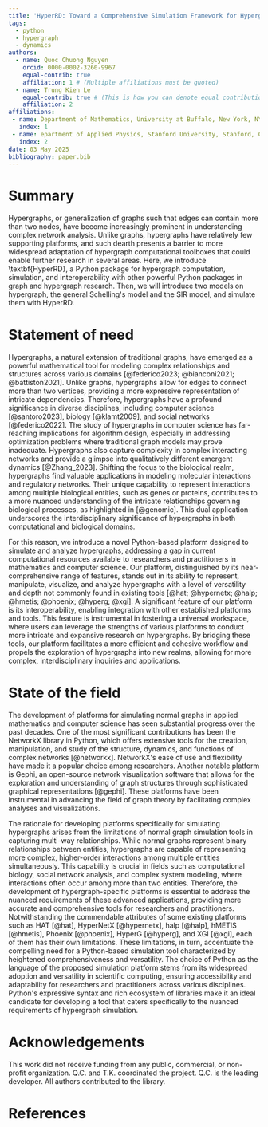 ```yaml
---
title: 'HyperRD: Toward a Comprehensive Simulation Framework for Hypergraphs'
tags:
  - python
  - hypergraph
  - dynamics
authors:
  - name: Quoc Chuong Nguyen
    orcid: 0000-0002-3260-9967
    equal-contrib: true
    affiliation: 1 # (Multiple affiliations must be quoted)
  - name: Trung Kien Le
    equal-contrib: true # (This is how you can denote equal contributions between multiple authors)
    affiliation: 2
affiliations:
 - name: Department of Mathematics, University at Buffalo, New York, NY 14260, United States
   index: 1
 - name: epartment of Applied Physics, Stanford University, Stanford, CA 94305, United States
   index: 2
date: 03 May 2025
bibliography: paper.bib
---
```


# Summary

Hypergraphs, or generalization of graphs such that edges can contain more than two nodes, have become increasingly prominent in understanding complex network analysis. Unlike graphs, hypergraphs have relatively few supporting platforms, and such dearth presents a barrier to more widespread adaptation of hypergraph computational toolboxes that could enable further research in several areas. Here, we introduce \textbf{HyperRD}, a Python package for hypergraph computation, simulation, and interoperability with other powerful Python packages in graph and hypergraph research. Then, we will introduce two models on hypergraph, the general Schelling's model and the SIR model, and simulate them with HyperRD.

# Statement of need

Hypergraphs, a natural extension of traditional graphs, have emerged as a powerful mathematical tool for modeling complex relationships and structures across various domains [@federico2023; @bianconi2021; @battiston2021]. Unlike graphs, hypergraphs allow for edges to connect more than two vertices, providing a more expressive representation of intricate dependencies. Therefore, hypergraphs have a profound significance in diverse disciplines, including computer science [@santoro2023], biology [@klamt2009], and social networks [@federico2022]. The study of hypergraphs in computer science has far-reaching implications for algorithm design, especially in addressing optimization problems where traditional graph models may prove inadequate. Hypergraphs also capture complexity in complex interacting networks and provide a glimpse into qualitatively different emergent dynamics [@Zhang_2023]. Shifting the focus to the biological realm, hypergraphs find valuable applications in modeling molecular interactions and regulatory networks. Their unique capability to represent interactions among multiple biological entities, such as genes or proteins, contributes to a more nuanced understanding of the intricate relationships governing biological processes, as highlighted in [@genomic]. This dual application underscores the interdisciplinary significance of hypergraphs in both computational and biological domains.

For this reason, we introduce a novel Python-based platform designed to simulate and analyze hypergraphs, addressing a gap in current computational resources available to researchers and practitioners in mathematics and computer science. Our platform, distinguished by its near-comprehensive range of features, stands out in its ability to represent, manipulate, visualize, and analyze hypergraphs with a level of versatility and depth not commonly found in existing tools [@hat; @hypernetx; @halp; @hmetis; @phoenix; @hyperg; @xgi]. A significant feature of our platform is its interoperability, enabling integration with other established platforms and tools. This feature is instrumental in fostering a universal workspace, where users can leverage the strengths of various platforms to conduct more intricate and expansive research on hypergraphs. By bridging these tools, our platform facilitates a more efficient and cohesive workflow and propels the exploration of hypergraphs into new realms, allowing for more complex, interdisciplinary inquiries and applications.

# State of the field

The development of platforms for simulating normal graphs in applied mathematics and computer science has seen substantial progress over the past decades. One of the most significant contributions has been the NetworkX library in Python, which offers extensive tools for the creation, manipulation, and study of the structure, dynamics, and functions of complex networks [@networkx]. NetworkX's ease of use and flexibility have made it a popular choice among researchers. Another notable platform is Gephi, an open-source network visualization software that allows for the exploration and understanding of graph structures through sophisticated graphical representations [@gephi]. These platforms have been instrumental in advancing the field of graph theory by facilitating complex analyses and visualizations.

The rationale for developing platforms specifically for simulating hypergraphs arises from the limitations of normal graph simulation tools in capturing multi-way relationships. While normal graphs represent binary relationships between entities, hypergraphs are capable of representing more complex, higher-order interactions among multiple entities simultaneously. This capability is crucial in fields such as computational biology, social network analysis, and complex system modeling, where interactions often occur among more than two entities. Therefore, the development of hypergraph-specific platforms is essential to address the nuanced requirements of these advanced applications, providing more accurate and comprehensive tools for researchers and practitioners. Notwithstanding the commendable attributes of some existing platforms such as HAT [@hat], HyperNetX [@hypernetx], halp [@halp], hMETIS [@hmetis], Phoenix [@phoenix], HyperG [@hyperg], and XGI [@xgi], each of them has their own limitations. These limitations, in turn, accentuate the compelling need for a Python-based simulation tool characterized by heightened comprehensiveness and versatility. The choice of Python as the language of the proposed simulation platform stems from its widespread adoption and versatility in scientific computing,  ensuring accessibility and adaptability for researchers and practitioners across various disciplines. Python's expressive syntax and rich ecosystem of libraries make it an ideal candidate for developing a tool that caters specifically to the nuanced requirements of hypergraph simulation.

# Acknowledgements

This work did not receive funding from any public, commercial, or non-profit organization. Q.C. and T.K. coordinated the project. Q.C. is the leading developer. All authors contributed to the library.

# References
